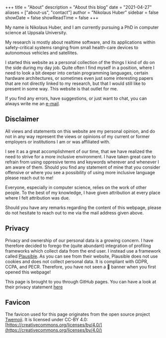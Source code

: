 +++
title = "About"
description = "About this blog"
date = "2021-04-27"
aliases = ["about-us", "contact"]
author = "Nikolaus Huber"
sidebar = false
showDate = false
showReadTime = false
+++

My name is Nikolaus Huber, and I am currently pursuing a PhD in computer science at Uppsala University. 

My research is mostly about realtime software, and its applications within safety-critical systems ranging from small health-care devices to autonomous vehicles and satellites. 

I started this website as a personal collection of the things I kind of do on the side during my day job. Quite often I find myself in a position, where I need to look a bit deeper into certain programming languages, certain hardware architectures, or sometimes even just some interesting papers that are not directly linked to my research, but that I would still like to present in some way. This website is that outlet for me. 

If you find any errors, have suggestions, or just want to chat, you can always write me an [e-mail](mailto:mail@n-huber.eu). 

## Disclaimer 

All views and statements on this website are my personal opinion, and do not in any way represent the views or opinions of my current or former employers or institutions I am or was affiliated with. 

I see it as a great accomplishment of our time, that we have realized the need to strive for a more inclusive environment. I have taken great care to refrain from using oppresive terms and keywords wherever and whenever I am aware of them. Should you find any statement of mine that you consider offensive or where you see a possibility of using more inclusive language please reach out to me! 

Everyone, especially in computer science, relies on the work of other people. To the best of my knowledge, I have given attribution at every place where I felt attribution was due. 

Should you have any remarks regarding the content of this webpage, please do not hesitate to reach out to me via the mail address given above. 

## Privacy 

Privacy and ownership of our personal data is a growing concern. I have therefore decided to forego the (quite abundant) integration of profiling frameworks which collect data from the end user. I instead use a framework called [Plausible](https://plausible.io/). As you can see from their website, Plausible does not use cookies and does not collect personal data. It is compliant with GDPR, CCPA, and PECR. Therefore, you have not seen a 🍪 banner when you first opened this webpage! 

This page is brought to you through GitHub pages. You can have a look at their privacy statement [here](https://docs.github.com/en/site-policy/privacy-policies/github-privacy-statement)

## Favicon 

The favicon used for this page originates from the open source project [Twemoji](https://twemoji.twitter.com/). It is licensed under CC-BY 4.0: [https://creativecommons.org/licenses/by/4.0/](https://creativecommons.org/licenses/by/4.0/)
